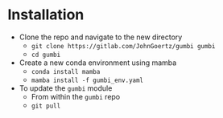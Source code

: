 # Installation

* Clone the repo and navigate to the new directory
  * `git clone https://gitlab.com/JohnGoertz/gumbi gumbi`
  * `cd gumbi`
* Create a new conda environment using mamba
  * `conda install mamba` 
  * `mamba install -f gumbi_env.yaml`
* To update the `gumbi` module
  * From within the `gumbi` repo 
  * `git pull`